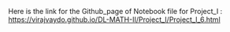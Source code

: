 Here is the link for the Github_page of Notebook file for Project_I : https://virajvaydo.github.io/DL-MATH-II/Project_I/Project_I_6.html
